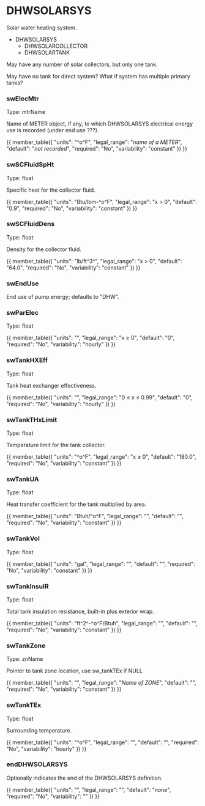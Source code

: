 # DHWSOLARSYS

Solar water heating system.

- DHWSOLARSYS
    - DHWSOLARCOLLECTOR
    - DHWSOLARTANK

May have any number of solar collectors, but only one tank.

May have no tank for direct system? What if system has multiple primary tanks?

### swElecMtr

Type: mtrName

Name of METER object, if any, to which DHWSOLARSYS electrical energy use is recorded (under end use ???).

{{
  member_table({
    "units": "^o^F",
    "legal_range": "*name of a METER*", 
    "default": "*not recorded*",
    "required": "No",
    "variability": "constant" 
  })
}}

### swSCFluidSpHt

Type: float

Specific heat for the collector fluid.

{{
  member_table({
    "units": "Btu/lbm-^o^F",
    "legal_range": "x > 0", 
    "default": "0.9",
    "required": "No",
    "variability": "constant" 
  })
}}

### swSCFluidDens

Type: float

Density for the collector fluid.

{{
  member_table({
    "units": "lb/ft^3^",
    "legal_range": "x > 0", 
    "default": "64.0",
    "required": "No",
    "variability": "constant" 
  })
}}

### swEndUse

End use of pump energy; defaults to "DHW".
  
### swParElec

Type: float

{{
  member_table({
    "units": "",
    "legal_range": "x ≥ 0", 
    "default": "0",
    "required": "No",
    "variability": "hourly" 
  })
}}

### swTankHXEff

Type: float

Tank heat exchanger effectiveness.

{{
  member_table({
    "units": "",
    "legal_range": "0 ≤ x ≤ 0.99", 
    "default": "0",
    "required": "No",
    "variability": "hourly" 
  })
}}

### swTankTHxLimit

Type: float

Temperature limit for the tank collector.

{{
  member_table({
    "units": "^o^F",
    "legal_range": "x ≥ 0", 
    "default": "180.0",
    "required": "No",
    "variability": "constant" 
  })
}}

### swTankUA

Type: float

Heat transfer coefficient for the tank multiplied by area.
  
{{
  member_table({
    "units": "Btuh/^o^F",
    "legal_range": "", 
    "default": "",
    "required": "No",
    "variability": "constant" 
  })
}}

### swTankVol

Type: float

{{
  member_table({
    "units": "gal",
    "legal_range": "", 
    "default": "",
    "required": "No",
    "variability": "constant" 
  })
}}

### swTankInsulR

Type: float

Total tank insulation resistance, built-in plus exterior wrap.
  
{{
  member_table({
    "units": "ft^2^-^o^F/Btuh",
    "legal_range": "", 
    "default": "",
    "required": "No",
    "variability": "constant" 
  })
}}

### swTankZone

Type: znName

Pointer to tank zone location, use sw_tankTEx if NULL

{{
  member_table({
    "units": "",
    "legal_range": "*Name of ZONE*", 
    "default": "",
    "required": "No",
    "variability": "constant" 
  })
}}

### swTankTEx

Type: float

Surrounding temperature.

{{
  member_table({
    "units": "^o^F",
    "legal_range": "", 
    "default": "",
    "required": "No",
    "variability": "hourly" 
  })
}}

### endDHWSOLARSYS

Optionally indicates the end of the DHWSOLARSYS definition.

{{
  member_table({
    "units": "",
    "legal_range": "", 
    "default": "*none*",
    "required": "No",
    "variability": "" 
  })
}}

